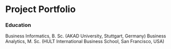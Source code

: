 # Project Portfolio

### Education
Business Informatics, B. Sc. (AKAD University, Stuttgart, Germany)
Business Analytics, M. Sc. (HULT International Business School, San Francisco, USA)


